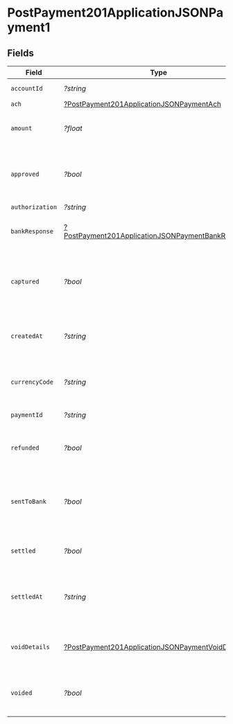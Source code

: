 # PostPayment201ApplicationJSONPayment1


## Fields

| Field                                                                                                                            | Type                                                                                                                             | Required                                                                                                                         | Description                                                                                                                      | Example                                                                                                                          |
| -------------------------------------------------------------------------------------------------------------------------------- | -------------------------------------------------------------------------------------------------------------------------------- | -------------------------------------------------------------------------------------------------------------------------------- | -------------------------------------------------------------------------------------------------------------------------------- | -------------------------------------------------------------------------------------------------------------------------------- |
| `accountId`                                                                                                                      | *?string*                                                                                                                        | :heavy_minus_sign:                                                                                                               | Account identifier.                                                                                                              | 63ee4a296fd695eded58febe                                                                                                         |
| `ach`                                                                                                                            | [?PostPayment201ApplicationJSONPaymentAch](../../models/operations/PostPayment201ApplicationJSONPaymentAch.md)                   | :heavy_minus_sign:                                                                                                               | N/A                                                                                                                              |                                                                                                                                  |
| `amount`                                                                                                                         | *?float*                                                                                                                         | :heavy_minus_sign:                                                                                                               | It shows the amount for the Payment.                                                                                             | 100                                                                                                                              |
| `approved`                                                                                                                       | *?bool*                                                                                                                          | :heavy_minus_sign:                                                                                                               | Indicates if the Payment was approved or not.                                                                                    | true                                                                                                                             |
| `authorization`                                                                                                                  | *?string*                                                                                                                        | :heavy_minus_sign:                                                                                                               | N/A                                                                                                                              | ET3516                                                                                                                           |
| `bankResponse`                                                                                                                   | [?PostPayment201ApplicationJSONPaymentBankResponse](../../models/operations/PostPayment201ApplicationJSONPaymentBankResponse.md) | :heavy_minus_sign:                                                                                                               | It shows bank response details.                                                                                                  |                                                                                                                                  |
| `captured`                                                                                                                       | *?bool*                                                                                                                          | :heavy_minus_sign:                                                                                                               | Set this to `false` if you only want to authorize the amount. Defaults to `true`.                                                | false                                                                                                                            |
| `createdAt`                                                                                                                      | *?string*                                                                                                                        | :heavy_minus_sign:                                                                                                               | It shows the date and time when it was created.                                                                                  | 2023-07-26T23:32:32Z                                                                                                             |
| `currencyCode`                                                                                                                   | *?string*                                                                                                                        | :heavy_minus_sign:                                                                                                               | It shows the currency code of the country.                                                                                       | CAD                                                                                                                              |
| `paymentId`                                                                                                                      | *?string*                                                                                                                        | :heavy_minus_sign:                                                                                                               | Payment identifier.                                                                                                              | 64012aa39392e1542d5a3e94                                                                                                         |
| `refunded`                                                                                                                       | *?bool*                                                                                                                          | :heavy_minus_sign:                                                                                                               | Payment refunded value will be `true` or `false`.                                                                                | false                                                                                                                            |
| `sentToBank`                                                                                                                     | *?bool*                                                                                                                          | :heavy_minus_sign:                                                                                                               | It shows `true` or `false` based on the status of the bank response.                                                             | true                                                                                                                             |
| `settled`                                                                                                                        | *?bool*                                                                                                                          | :heavy_minus_sign:                                                                                                               | It shows transaction is settled or not.                                                                                          | false                                                                                                                            |
| `settledAt`                                                                                                                      | *?string*                                                                                                                        | :heavy_minus_sign:                                                                                                               | It shows the date and time if the transaction is settled.                                                                        | 2023-07-26T23:32:32Z                                                                                                             |
| `voidDetails`                                                                                                                    | [?PostPayment201ApplicationJSONPaymentVoidDetails](../../models/operations/PostPayment201ApplicationJSONPaymentVoidDetails.md)   | :heavy_minus_sign:                                                                                                               | It shows Payment void details if Payment is voided                                                                               |                                                                                                                                  |
| `voided`                                                                                                                         | *?bool*                                                                                                                          | :heavy_minus_sign:                                                                                                               | Payment voided value will be `true` or `false`.                                                                                  | false                                                                                                                            |